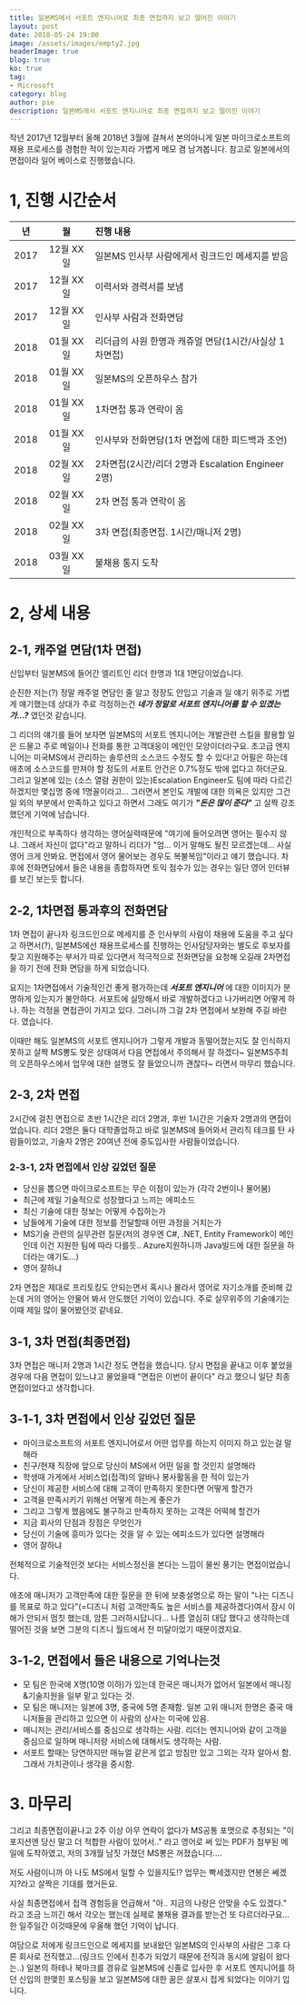 ```yaml
---
title: 일본MS에서 서포트 엔지니어로 최종 면접까지 보고 떨어진 이야기
layout: post
date: 2018-05-24 19:00
image: /assets/images/empty2.jpg
headerImage: true
blog: true
ko: true
tag:
- Microsoft
category: blog
author: pie
description: 일본MS에서 서포트 엔지니어로 최종 면접까지 보고 떨어진 이야기
---
```


작년 2017년 12월부터 올해 2018년 3월에 걸쳐서 본의아니게 일본 마이크로소프트의 채용 프로세스를 경험한 적이 있는지라 가볍게 메모 겸 남겨봅니다.
참고로 일본에서의 면접이라 일어 베이스로 진행했습니다.

# 1, 진행 시간순서

| 년 | 월 | 진행 내용 |
|:-:|:-:|:---|
|2017 | 12월 XX일 | 일본MS 인사부 사람에게서 링크드인 메세지를 받음 |
|2017 | 12월 XX일 | 이력서와 경력서를 보냄 |
|2017 | 12월 XX일 | 인사부 사람과 전화면담 |
|2018 |01월 XX일|리더급의 사원 한명과 캐쥬얼 면담(1시간/사실상 1차면접)|
|2018 |01월 XX일|일본MS의 오픈하우스 참가|
|2018 |01월 XX일|1차면접 통과 연락이 옴|
|2018 |01월 XX일|인사부와 전화면담(1차 면접에 대한 피드백과 조언)|
|2018 |02월 XX일|2차면접(2시간/리더 2명과 Escalation Engineer 2명)|
|2018 |02월 XX일|2차 면접 통과 연락이 옴|
|2018 |02월 XX일|3차 면접(최종면접. 1시간/매니저 2명)|
|2018 |03월 XX일|불채용 통지 도착|

# 2, 상세 내용


## 2-1, 캐주얼 면담(1차 면접)

신입부터 일본MS에 들어간 엘리트인 리더 한명과 1대 1면담이었습니다.

순진한 저는(?) 정말 캐주얼 면담인 줄 알고 정장도 안입고 기술과 일 얘기 위주로 가볍게 얘기했는데 상대가 주로 걱정하는건 ***네가 정말로 서포트 엔지니어를 할 수 있겠는가...?*** 였던것 같습니다.


그 리더의 얘기를 들어 보자면 일본MS의 서포트 엔지니어는 개발관련 스킬을 활용할 일은 드물고 주로 메일이나 전화를 통한 고객대응이 메인인 모양이더라구요. 초고급 엔지니어는 미국MS에서 관리하는 솔루션의 소스코드 수정도 할 수 있다!고 어필은 하는데 애초에 소스코드를 만져야 할 정도의 서포트 안건은 0.7%정도 밖에 없다고 하더군요. 그리고 일본에 있는 (소스 열람 권한이 있는)Escalation Engineer도 팀에 따라 다르긴 하겠지만 몇십명 중에 1명꼴이라고... 그러면서 본인도 개발에 대한 의욕은 있지만 그건 일 외의 부분에서 만족하고 있다고 하면서 그래도 여기가 ***"돈은 많이 준다"*** 고 살짝 강조했던게 기억에 남습니다.


개인적으로 부족하다 생각하는 영어실력때문에 "여기에 들어오려면 영어는 필수지 않냐. 그래서 자신이 없다"라고 말하니 리더가 "엄... 이거 말해도 될진 모르겠는데... 사실 영어 크게 안봐요. 면접에서 영어 물어보는 경우도 복불복임"이라고 얘기 했습니다. 차후에 전화면담에서 들은 내용을 종합하자면 토익 점수가 있는 경우는 일단 영어 인터뷰를 보긴 보는듯 합니다.



## 2-2, 1차면접 통과후의 전화면담

1차 면접이 끝나자 링크드인으로 메세지를 준 인사부의 사람이 채용에 도움을 주고 싶다고 하면서(?), 일본MS에선 채용프로세스를 진행하는 인사담당자와는 별도로 후보자를 찾고 지원해주는 부서가 따로 있다면서 적극적으로 전화면담을 요청해 오길래 2차면접을 하기 전에 전화 면담을 하게 되었습니다.


요지는 1차면접에서 기술적인건 좋게 평가하는데 ***서포트 엔지니어*** 에 대한 이미지가 분명하게 있는지가 불안하다. 서포트에 실망해서 바로 개발하겠다고 나가버리면 어떻게 하나. 하는 걱정을 면접관이 가지고 있다. 그러니까 그걸 2차 면접에서 보완해 주길 바란다. 였습니다.


이때만 해도 일본MS의 서포트 엔지니어가 그렇게 개발과 동떨어졌는지도 잘 인식하지 못하고 살짝 MS뽕도 맞은 상태여서 다음 면접에서 주의해서 잘 하겠다~ 일본MS주최의 오픈하우스에서 업무에 대한 설명도 잘 들었으니까 괜찮다~ 라면서 마무리 했습니다.



## 2-3, 2차 면접

2시간에 걸친 면접으로 초반 1시간은 리더 2명과, 후반 1시간은 기술자 2명과의 면접이었습니다.
리더 2명은 둘다 대학졸업하고 바로 일본MS에 들어와서 관리직 테크를 탄 사람들이었고, 기술자 2명은 20여년 전에 중도입사한 사람들이었습니다.


### 2-3-1, 2차 면접에서 인상 깊었던 질문

- 당신을 뽑으면 마이크로소프트는 무슨 이점이 있는가 (각각 2번이나 물어봄)
- 최근에 제일 기술적으로 성장했다고 느끼는 에피소드
- 최신 기술에 대한 정보는 어떻게 수집하는가
- 남들에게 기술에 대한 정보를 전달할때 어떤 과정을 거치는가
- MS기술 관련의 실무관련 질문(저의 경우엔 C#, .NET, Entity Framework이 메인인데 이건 지원한 팀에 따라 다를듯.. Azure지원하니까 Java빌드에 대한 질문을 하더라는 얘기도...)
- 영어 잘하냐


2차 면접은 제대로 프리토킹도 안되는면서 혹시나 몰라서 영어로 자기소개를 준비해 갔는데 거의 영어는 안물어 봐서 안도했던 기억이 있습니다. 주로 실무위주의 기술얘기는 이때 제일 많이 물어봤던것 같네요.



## 3-1, 3차 면접(최종면접)

3차 면접은 매니저 2명과 1시간 정도 면접을 했습니다.
당시 면접을 끝내고 이후 붙었을 경우에 다음 면접이 있느냐고 물었을때 "면접은 이번이 끝이다" 라고 했으니 일단 최종면접이었다고 생각합니다.


## 3-1-1, 3차 면접에서 인상 깊었던 질문

- 마이크로소프트의 서포트 엔지니어로서 어떤 업무를 하는지 이미지 하고 있는걸 말해라
- 친구/현재 직장에 앞으로 당신이 MS에서 어떤 일을 할 것인지 설명해라
- 학생때 가게에서 서비스업(접객)의 알바나 봉사활동을 한 적이 있는가
- 당신이 제공한 서비스에 대해 고객이 만족하지 못한다면 어떻게 할건가
- 고객을 만족시키기 위해선 어떻게 하는게 좋은가
- 그리고 그렇게 했음에도 불구하고 만족하지 못하는 고객은 어떡헤 할건가
- 지금 회사의 단점과 장점은 무엇인가
- 당신이 기술에 흥미가 있다는 것을 알 수 있는 에피소드가 있다면 설명해라
- 영어 잘하냐


전체적으로 기술적인것 보다는 서비스정신을 본다는 느낌이 물씬 풍기는 면접이었습니다.

애초에 매니저가 고객만족에 대한 질문을 한 뒤에 보충설명으로 하는 말이 "나는 디즈니를 목표로 하고 있다"(=디즈니 처럼 고객만족도 높은 서비스를 제공하겠다)여서 잠시 이해가 안되서 멈칫 했는데, 암튼 그러하시답니다...  나름 열심히 대답 했다고 생각하는데 떨어진 것을 보면 그분의 디즈니 월드에서 전 미달이었기 때문이겠지요.


## 3-1-2, 면접에서 들은 내용으로 기억나는것

- 모 팀은 한국에 X명(10명 이하)가 있는데 한국은 매니저가 없어서 일본에서 매니징&기술지원을 일부 맡고 있다는 것.
- 모 팀은 매니저는 일본에 3명, 중국에 5명 존재함. 일본 고위 매니저 한명은 중국 매니저들을 관리하고 있으면 이 사람의 상사는 미국에 있음.
- 매니저는 관리/서비스를 중심으로 생각하는 사람. 리더는 엔지니어와 같이 고객을 중심으로 일하며 매니저랑 서비스에 대해서도 생각하는 사람.
- 서포트 할때는 당연하지만 매뉴얼 같은게 없고 방침만 있고 그외는 각자 알아서 함. 그래서 가치관이나 생각을 중시함.



# 3. 마무리


그리고 최종면접이끝나고 2주 이상 아무 연락이 없다가 MS공통 포맷으로 추정되는 "이 포지션엔 당신 말고 더 적합한 사람이 있어서.." 라고 영어로 써 있는 PDF가 첨부된 메일에 도착하였고, 저의 3개월 남짓 가졌던 MS뽕은 꺼졌습니다....


저도 사람이니까 아 나도 MS에서 일할 수 있을지도!? 업무는 빡세겠지만 연봉은 쎄겠지?라고 살짝은 기대를 했거든요.



사실 최종면접에서 접객 경험등을 언급해서 "아.. 지금의 나랑은 안맞을 수도 있겠다." 라고 조금 느끼긴 해서 각오는 했는데 실제로 불채용 결과를 받는건 또 다르더라구요... 한 일주일간 이것때문에 우울해 했던 기억이 납니다.


여담으로 저에게 링크드인으로 메세지를 보내왔던 일본MS의 인사부의 사람은 그후 다른 회사로 전직했고...(링크드 인에서 친추가 되었기 때문에 전직과 동시에 알림이 왔다는..) 일본의 하테나 북마크를 경유로 일본MS에 신졸로 입사한 후 서포트 엔지니어를 하던 신입의 한맺힌 포스팅을 보고 일본MS에 대한 꿈은 살포시 접게 되었다는 이야기 입니다.

